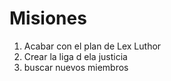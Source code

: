 # Misiones

1. Acabar con el plan de Lex Luthor
2. Crear la liga d ela justicia
3. buscar nuevos miembros